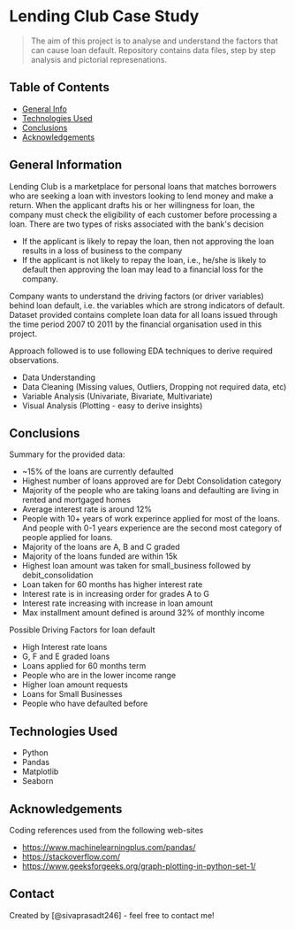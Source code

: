 # Lending Club Case Study
> The aim of this project is to analyse and understand the factors that can cause loan default. Repository contains data files, step by step analysis and pictorial represenations.


## Table of Contents
* [General Info](#general-information)
* [Technologies Used](#technologies-used)
* [Conclusions](#conclusions)
* [Acknowledgements](#acknowledgements)

<!-- You can include any other section that is pertinent to your problem -->

## General Information
Lending Club is a marketplace for personal loans that matches borrowers who are seeking a loan with investors looking to lend money and make a return. When the applicant drafts his or her willingness for loan, the company must check the eligibility of each customer before processing a loan. There are two types of risks associated with the bank's decision
- If the applicant is likely to repay the loan, then not approving the loan results in a loss of business to the company
- If the applicant is not likely to repay the loan, i.e., he/she is likely to default then approving the loan may lead to a financial loss for the company.

Company wants to understand the driving factors (or driver variables) behind loan default, i.e. the variables which are strong indicators of default.
Dataset provided contains complete loan data for all loans issued through the time period 2007 t0 2011 by the financial organisation used in this project.

Approach followed is to use following EDA techniques to derive required observations.
- Data Understanding
- Data Cleaning (Missing values, Outliers, Dropping not required data, etc)
- Variable Analysis (Univariate, Bivariate, Multivariate)
- Visual Analysis (Plotting - easy to derive insights)

<!-- You don't have to answer all the questions - just the ones relevant to your project. -->

## Conclusions
Summary for the provided data:
- ~15% of the loans are currently defaulted   
- Highest number of loans approved are for Debt Consolidation category
- Majority of the people who are taking loans and defaulting are living in rented and mortgaged homes
- Average interest rate is around 12%
- People with 10+ years of work experince applied for most of the loans. And people with 0-1 years experience are the second most category of people applied for loans.
- Majority of the loans are A, B and C graded
- Majority of the loans funded are within 15k
- Highest loan amount was taken for small_business followed by debit_consolidation
- Loan taken for 60 months has higher interest rate
- Interest rate is in increasing order for grades A to G
- Interest rate increasing with increase in loan amount
- Max installment amount defined is around 32% of monthly income

Possible Driving Factors for loan default
- High Interest rate loans
- G, F and E graded loans
- Loans applied for 60 months term
- People who are in the lower income range
- Higher loan amount requests
- Loans for Small Businesses
- People who have defaulted before

<!-- You don't have to answer all the questions - just the ones relevant to your project. -->


## Technologies Used
- Python
- Pandas
- Matplotlib
- Seaborn

<!-- As the libraries versions keep on changing, it is recommended to mention the version of library used in this project -->

## Acknowledgements
Coding references used from the following web-sites
- https://www.machinelearningplus.com/pandas/
- https://stackoverflow.com/
- https://www.geeksforgeeks.org/graph-plotting-in-python-set-1/

## Contact
Created by [@sivaprasadt246] - feel free to contact me!


<!-- Optional -->
<!-- ## License -->
<!-- This project is open source and available under the [... License](). -->

<!-- You don't have to include all sections - just the one's relevant to your project -->
